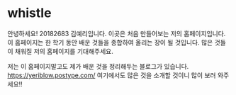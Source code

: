 # whistle

안녕하세요! 20182683 김예리입니다. 이곳은 처음 만들어보는 저의 홈페이지입니다. 
이 홈페이지는 한 학기 동안 배운 것들을 종합하여 올리는 장이 될 것입니다.
많은 것들이 채워질 저의 홈페이지를 기대해주세요.

저는 이 홈페이지말고도 제가 배운 것을 정리해두는 블로그가 있습니다. 
https://yeriblow.postype.com/
여기에서도 많은 것을 소개할 것이니 많이 보러 와주세요!!
